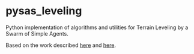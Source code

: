 #   pysas_leveling
Python implementation of algorithms and utilities for Terrain Leveling by a Swarm of Simple Agents.

Based on the work described [here](http://dl.acm.org/citation.cfm?id=2744535) and [here](http://dac456.webfactional.com/dl/reports/CS6776_Report.pdf).

